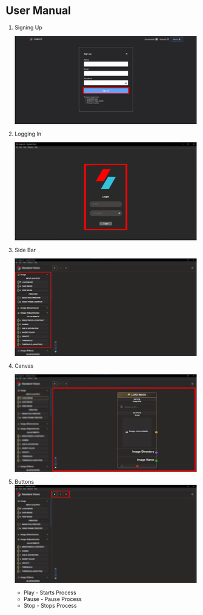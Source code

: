 # User Manual

1. Signing Up

   ![Sign Up](_media/userManual/signup.png)

2. Logging In

   ![Login](_media/userManual/login.png)

3. Side Bar

   ![Sidebar](_media/userManual/sidebar.png)

4. Canvas

   ![Canvas](_media/userManual/canvas.png)

5. Buttons
   ![Play Button](_media/userManual/Buttons.png)
   - Play - Starts Process
   - Pause - Pause Process
   - Stop - Stops Process

